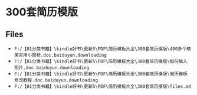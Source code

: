 # 300套简历模版

## Files

- `F:/【01分类书籍】\kindle好书\更新5\PDF\简历模板大全\300套简历模版\400多个精美实用小图标.doc.baiduyun.downloading`
- `F:/【01分类书籍】\kindle好书\更新5\PDF\简历模板大全\300套简历模版\如何插入照片.doc.baiduyun.downloading`
- `F:/【01分类书籍】\kindle好书\更新5\PDF\简历模板大全\300套简历模版\简历模板修改教程.doc.baiduyun.downloading`
- `F:/【01分类书籍】\kindle好书\更新5\PDF\简历模板大全\300套简历模版\files.md`
